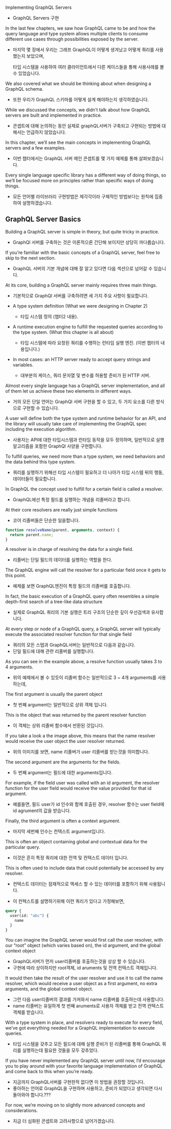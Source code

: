 Implementing GraphQL Servers

- GraphQL Servers 구현

In the last few chapters, we saw how GraphQL came to be and how the query
language and type system allows multiple clients to consume different use cases
through possibilities exposed by the server.

- 마지막 몇 장에서 우리는 그래프 GraphQL이 어떻게 생겨났고 어떻게 쿼리를 사용했는지 보았으며,

  타입 시스템을 사용하여 여러 클라이언트에서 다른 케이스들을 통해 사용사례를 볼 수 있었습니다.

We also covered what we should be thinking about when designing a GraphQL schema.

- 또한 우리가 GraphQL 스키마를 어떻게 설계 해야하는지 생각하였습니다.

While we discussed the concepts, we didn’t talk about how GraphQL servers are built and implemented in practice.

- 콘셉트에 대해 논의하는 동안 실제로 graphQL서버가 구축되고 구현되는 방법에 대해서는 언급하지 않았습니다.

In this chapter, we’ll see the main concepts in implementing GraphQL servers and a few examples.

- 이번 챕터에서는 GraphQL 서버 메인 콘셉트를 몇 가지 예제를 통해 살펴보겠습니다.

Every single language specific library has a different way of doing things, so we’ll be focused more on principles rather than specific ways of doing things.

- 모든 언어별 라이브러리 구현방법은 제각각이라 구체적인 방법보다는 원칙에 집중하여 설명하겠습니다.

## GraphQL Server Basics

Building a GraphQL server is simple in theory, but quite tricky in practice.

- GraphQl 서버를 구축하는 것은 이론적으론 간단해 보이지만 상당히 까다롭습니다.

If you’re familiar with the basic concepts of a GraphQL server, feel free to skip to the next section.

- GraphQL 서버의 기본 개념에 대해 잘 알고 있다면 다음 섹션으로 넘어갈 수 있습니다.

At its core, building a GraphQL server mainly requires three main things.

- 기본적으로 GraphQl 서버를 구축하려면 세 가지 주요 사항이 필요합니다.

- A type system definition (What we were designing in Chapter 2)
  - 타입 시스템 정의 (챕터2 내용).
- A runtime execution engine to fulfill the requested queries according to the type system. (What this chapter is all about)
  - 타입 시스템에 따라 요청된 쿼리를 수행하는 런타임 실행 엔진. (이번 챕터의 내용입니다.)
- In most cases: an HTTP server ready to accept query strings and variables.
  - 대부분의 케이스, 쿼리 문자열 및 변수를 허용할 준비가 된 HTTP 서버.

Almost every single language has a GraphQL server implementation, and all of them let us achieve these two elements in different ways.

- 거의 모든 단일 언어는 GraphQl 서버 구현을 할 수 있고, 두 가지 요소를 다른 방식으로 구현할 수 있습니다.

A user will define both the type system and runtime behavior for an API, and the library will usually take care of implementing the GraphQL spec including the execution algorithm.

- 사용자는 API에 대한 타입시스템과 런타임 동작을 모두 정의하며, 일반적으로 실행 알고리즘을 포함한 GraphQl 사양을 구현합니다.

To fulfill queries, we need more than a type system, we need behaviors and the data behind this type system.

- 쿼리를 실행하기 위해선 타입 시스템이 필요하고 더 나아가 타입 시스템 뒤의 행동, 데이터들이 필요합니다.

In GraphQL the concept used to fulfill for a certain field is called a resolver.

- GraphQL에선 특정 필드를 실행하는 개념을 리졸버라고 합니다.

At their core resolvers are really just simple functions

- 코어 리졸버들은 단순한 일을합니다.

```js
function resolveName(parent, arguments, context) {
  return parent.name;
}
```

A resolver is in charge of resolving the data for a single field.

- 리졸버는 단일 필드의 데이터를 실행하는 역할을 한다.

The GraphQL engine will call the resolver for a particular field once it gets to this point.

- 예제를 보면 GraphQL엔진이 특정 필드의 리졸버를 호출합니다.

In fact, the basic execution of a GraphQL query often resembles a simple depth-first search of a tree-like data structure

- 실제로 GraphQL 쿼리의 기본 실행은 트리 구조의 단순한 깊이 우선검색과 유사합니다.

At every step or node of a GraphQL query, a GraphQL server will typically execute the associated resolver function for that single field

- 쿼리의 모든 스텝과 GraphQL서버는 일반적으로 다음과 같습니다.
- 단일 필드에 대해 관련 리졸버를 실행합니다.

As you can see in the example above, a resolve function usually takes 3 to 4 arguments.

- 위의 예제에서 볼 수 있듯이 리졸버 함수는 일반적으로 3 ~ 4개 arguments를 사용하는데,

The first argument is usually the parent object

- 첫 번째 argument는 일반적으로 상위 객체 입니다.

This is the object that was returned by the parent resolver function

- 이 객체는 상위 리졸버 함수에서 반환된 것입니다.

If you take a look a the image above, this means that the name resolver would receive the user object the user resolver returned.

- 위의 이미지를 보면, name 리졸버가 user 리졸버를 받는것을 의미합니다.
<!-- - 그래서 resolverName의 parent는 user가 담겨있습니다. -->

The second argument are the arguments for the fields.

- 두 번째 argument는 필드에 대한 arguments입니다.

For example, if the field user was called with an id argument, the resolver function for the user field would receive the value provided for that id argument.

- 예를들면, 필드 user가 id 인수와 함께 호출된 경우, resolver 함수는 user field에 id agrument의 값을 받습니다.

Finally, the third argument is often a context argument.

- 마지막 세번째 인수는 컨텍스트 argument입니다.

This is often an object containing global and contextual data for the particular query.

- 이것은 흔히 특정 쿼리에 대한 전역 및 컨텍스트 데이터 입니다.

This is often used to include data that could potentially be accessed by any resolver.

- 컨텍스트 데이터는 잠재적으로 엑세스 할 수 있는 데이터를 포함하기 위해 사용됩니다.

- 이 컨텍스트를 설명하기위해 이런 쿼리가 있다고 가정해보면,

```graphql
query {
  user(id: "abc") {
    name
  }
}
```

You can imagine the GraphQL server would first call the user resolver, with our “root” object (which varies based on), the id argument, and the global context object

- GraphQL서버가 먼저 user리졸버를 호출하는것을 상상 할 수 있습니다.
- 구현에 따라 상이하지만 root객체, id aruments 및 전역 컨텍스트 객체입니다.

It would then take the result of the user resolver and use it to call the name resolver, which would receive a user object as a first argument, no extra arguments, and the global context object.

- 그런 다음 user리졸버의 결과를 가져와서 name 리졸버를 호출하는데 사용합니다.
- name 리졸버는 유일하게 첫 번째 aruments로 사용자 객체를 받고 전역 컨텍스트 객체를 받습니다.

With a type system in place, and resolvers ready to execute for every field, we’ve got everything needed for a GraphQL implementation to execute queries.

- 타입 시스템을 갖추고 모든 필드에 대해 실행 준비가 된 리졸버를 통해 GraphQL 쿼리를 실행하는데 필요한 것들을 모두 갖추었다.

If you have never implemented any GraphQL server until now, I’d encourage you to play around with your favorite language implementation of GraphQL and come back to this when you’re ready.

- 지금까지 GraphQL서버를 구현한적 없다면 이 방법을 권장할 것입니다.
- 좋아하는 언어로 GraphQL을 구현하며 사용하고, 준비가 되었다고 생각되면 다시 돌아와야 합니다.???

For now, we’re moving on to slightly more advanced concepts and considerations.

- 지금 더 심화된 콘셉트와 고려사항으로 넘어가겠습니다.
